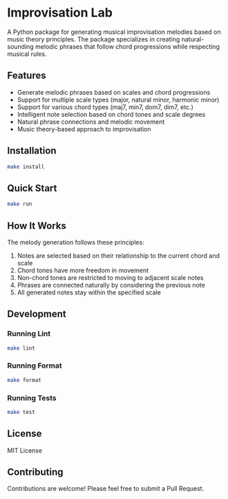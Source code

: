 # Improvisation Lab

A Python package for generating musical improvisation melodies based on music theory principles. The package specializes in creating natural-sounding melodic phrases that follow chord progressions while respecting musical rules.

## Features

- Generate melodic phrases based on scales and chord progressions
- Support for multiple scale types (major, natural minor, harmonic minor)
- Support for various chord types (maj7, min7, dom7, dim7, etc.)
- Intelligent note selection based on chord tones and scale degrees
- Natural phrase connections and melodic movement
- Music theory-based approach to improvisation

## Installation
```bash
make install
```

## Quick Start
```bash
make run
```

## How It Works

The melody generation follows these principles:
1. Notes are selected based on their relationship to the current chord and scale
2. Chord tones have more freedom in movement
3. Non-chord tones are restricted to moving to adjacent scale notes
4. Phrases are connected naturally by considering the previous note
5. All generated notes stay within the specified scale

## Development
### Running Lint
```bash
make lint
```

### Running Format
```bash
make format
```

### Running Tests
```bash
make test
```

## License

MIT License

## Contributing

Contributions are welcome! Please feel free to submit a Pull Request.
